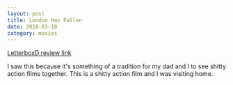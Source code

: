 ```yaml
---
layout: post
title: London Has Fallen 
date: 2016-03-18
category: movies
---
```

 
[LetterboxD review link](http://letterboxd.com/samarthbhaskar/film/london-has-fallen/)

 I saw this because it's something of a tradition for my dad and I to see shitty action films together. This is a shitty action film and I was visiting home.
